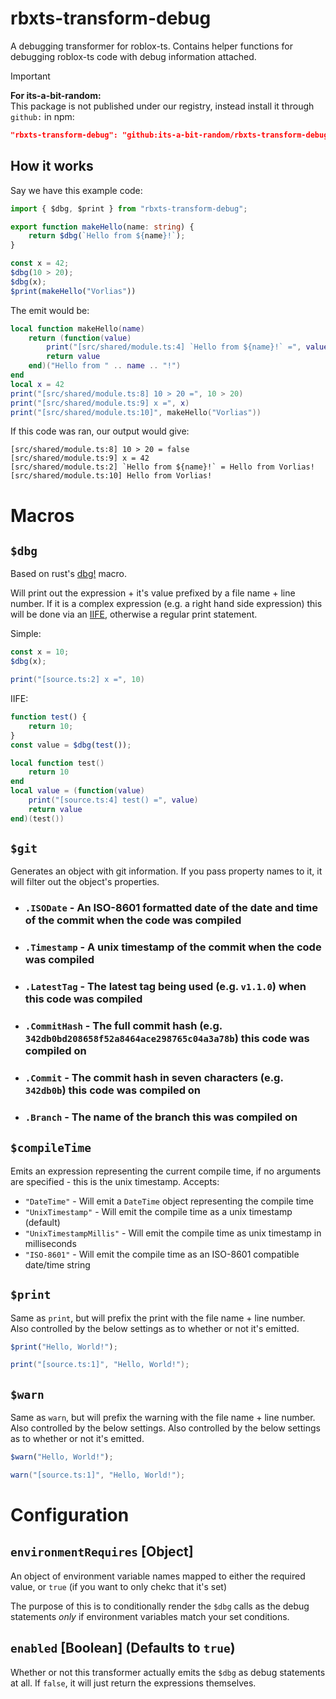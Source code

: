 # rbxts-transform-debug
A debugging transformer for roblox-ts. Contains helper functions for debugging roblox-ts code with debug information attached.

> [!IMPORTANT]  
> **For its-a-bit-random:**  
> This package is not published under our registry,
> instead install it through `github:` in npm:  
> ```json
> "rbxts-transform-debug": "github:its-a-bit-random/rbxts-transform-debug"
> ```

## How it works

Say we have this example code:
```ts
import { $dbg, $print } from "rbxts-transform-debug";

export function makeHello(name: string) {
	return $dbg(`Hello from ${name}!`);
}

const x = 42;
$dbg(10 > 20);
$dbg(x);
$print(makeHello("Vorlias"))
```

The emit would be:
```lua
local function makeHello(name)
	return (function(value)
		print("[src/shared/module.ts:4] `Hello from ${name}!` =", value)
		return value
	end)("Hello from " .. name .. "!")
end
local x = 42
print("[src/shared/module.ts:8] 10 > 20 =", 10 > 20)
print("[src/shared/module.ts:9] x =", x)
print("[src/shared/module.ts:10]", makeHello("Vorlias"))
```

If this code was ran, our output would give:
```
[src/shared/module.ts:8] 10 > 20 = false
[src/shared/module.ts:9] x = 42
[src/shared/module.ts:2] `Hello from ${name}!` = Hello from Vorlias!
[src/shared/module.ts:10] Hello from Vorlias!
```

# Macros
## `$dbg`
Based on rust's [dbg!](https://doc.rust-lang.org/edition-guide/rust-next/dbg-macro.html) macro.

Will print out the expression + it's value prefixed by a file name + line number. If it is a complex expression (e.g. a right hand side expression) this will be done via an [IIFE](https://developer.mozilla.org/en-US/docs/Glossary/IIFE), otherwise a regular print statement.

Simple:
```ts
const x = 10;
$dbg(x);
```
```lua
print("[source.ts:2] x =", 10)
```

IIFE:
```ts
function test() {
	return 10;
}
const value = $dbg(test());
```
```lua
local function test() 
	return 10
end
local value = (function(value)
	print("[source.ts:4] test() =", value)
	return value
end)(test())
```

## `$git`
Generates an object with git information. If you pass property names to it, it will filter out the object's properties.
- ### `.ISODate` - An ISO-8601 formatted date of the date and time of the commit when the code was compiled
- ### `.Timestamp` - A unix timestamp of the commit when the code was compiled
- ### `.LatestTag` - The latest tag being used (e.g. `v1.1.0`) when this code was compiled
- ### `.CommitHash` - The full commit hash (e.g. `342db0bd208658f52a8464ace298765c04a3a78b`) this code was compiled on
- ### `.Commit` - The commit hash in seven characters (e.g. `342db0b`) this code was compiled on
- ### `.Branch` - The name of the branch this was compiled on

## `$compileTime`
Emits an expression representing the current compile time, if no arguments are specified - this is the unix timestamp.
Accepts:
- `"DateTime"` - Will emit a `DateTime` object representing the compile time
- `"UnixTimestamp"` - Will emit the compile time as a unix timestamp (default)
- `"UnixTimestampMillis"` - Will emit the compile time as unix timestamp in milliseconds
- `"ISO-8601"` - Will emit the compile time as an ISO-8601 compatible date/time string

## `$print`
Same as `print`, but will prefix the print with the file name + line number. Also controlled by the below settings as to whether or not it's emitted.

```ts
$print("Hello, World!");
```
```lua
print("[source.ts:1]", "Hello, World!");
```
## `$warn`
Same as `warn`, but will prefix the warning with the file name + line number. Also controlled by the below settings. Also controlled by the below settings as to whether or not it's emitted.

```ts
$warn("Hello, World!");
```
```lua
warn("[source.ts:1]", "Hello, World!");
```
# Configuration

## `environmentRequires` [Object]
An object of environment variable names mapped to either the required value, or `true` (if you want to only chekc that it's set)

The purpose of this is to conditionally render the `$dbg` calls as the debug statements _only_ if environment variables match your set conditions.

## `enabled` [Boolean] (Defaults to `true`)
Whether or not this transformer actually emits the `$dbg` as debug statements at all. If `false`, it will just return the expressions themselves.
